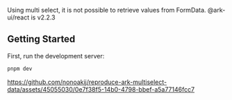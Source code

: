 Using multi select, it is not possible to retrieve values from FormData. @ark-ui/react is v2.2.3

## Getting Started

First, run the development server:

```bash
pnpm dev
```

https://github.com/nonoakij/reproduce-ark-multiselect-data/assets/45055030/0e7f38f5-14b0-4798-bbef-a5a77146fcc7

